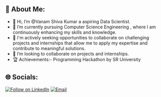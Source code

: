 <!---
Shivavanam27/Vanam Shiva Kumar is a ✨ special ✨ repository because its `README.md` (this file) appears on your GitHub profile.
You can click the Preview link to take a look at your changes.
--->

## 💫 About Me:
- 👋 Hi, I’m @Vanam Shiva Kumar a aspiring Data Scientist.
- 🌱 I’m currently pursuing Computer Science Engineering , where I am continuously enhancing my skills and knowledge.
- 👀 I'm actively seeking opportunities to collaborate on challenging projects and internships that allow me to apply my expertise and contribute to meaningful solutions.
- 💞️ I’m looking to collaborate on projects and internships.
- 🏆 Achievements:- Programming Hackathon by SR University

## 🌐 Socials:
<p align="left">
  <a href="https://www.linkedin.com/in/vanam-shiva-kumar-0445281b7"><img title="Follow on LinkedIn" src="https://img.shields.io/badge/LinkedIn-0077B5?style=for-the-badge&logo=linkedin&logoColor=white"/></a>
  <a href="mailto:shivakumarvanam27@gmail.com"><img title="Email" src="https://img.shields.io/badge/Gmail-D14836?style=for-the-badge&logo=gmail&logoColor=white"/></a>
